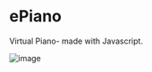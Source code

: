 # **ePiano**
Virtual Piano- made with Javascript.

![image](https://github.com/Synic-dx/ePiano/assets/75749422/04609e20-f4b2-40b6-bf4c-35a0ad0d1699)


